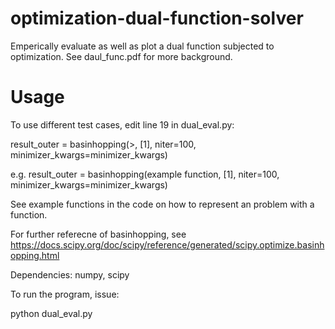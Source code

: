 # optimization-dual-function-solver

Emperically evaluate as well as plot a dual function subjected to optimization. See daul_func.pdf for more background.


# Usage

To use different test cases, edit line 19 in dual_eval.py:

result_outer = basinhopping(<name of the function>>, [1], niter=100, minimizer_kwargs=minimizer_kwargs) 

e.g. result_outer = basinhopping(example function, [1], niter=100, minimizer_kwargs=minimizer_kwargs) 
  
See example functions in the code on how to represent an problem with a function. 

For further referecne of basinhopping, see https://docs.scipy.org/doc/scipy/reference/generated/scipy.optimize.basinhopping.html

Dependencies: numpy, scipy
  
To run the program, issue:

python dual_eval.py
